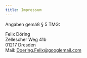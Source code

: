 ```yaml
---
title: Impressum
---
```


Angaben gemäß § 5 TMG:

Felix Döring  
Zellescher Weg 41b  
01217 Dresden  
Mail: [Doering.Felix@googlemail.com](mailto:Doering.Felix@googlemail.com)
